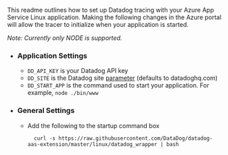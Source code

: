 This readme outlines how to set up Datadog tracing with your Azure App Service Linux application. Making the following changes in the Azure portal will allow the tracer to initialize when your application is started.

_Note: Currently only NODE is supported._

- ### Application Settings
    - `DD_API_KEY` is your Datadog API key 
    - `DD_SITE` is the Datadog site [parameter](https://docs.datadoghq.com/getting_started/site/#access-the-datadog-site) (defaults to datadoghq.com)
    - `DD_START_APP` is the command used to start your application. For example, `node ./bin/www`

- ### General Settings
    - Add the following to the startup command box
    
            curl -s https://raw.githubusercontent.com/DataDog/datadog-aas-extension/master/linux/datadog_wrapper | bash